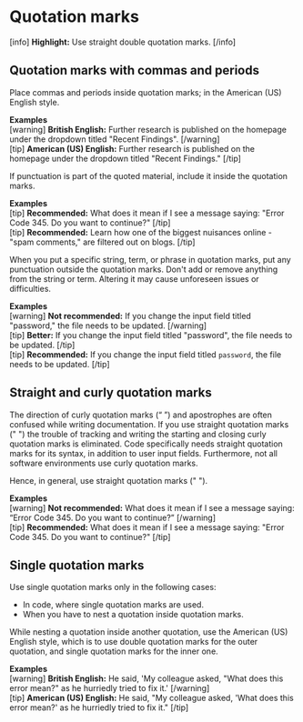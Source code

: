 # Quotation marks

[info] **Highlight:** Use straight double quotation marks. [/info]  

## Quotation marks with commas and periods

Place commas and periods inside quotation marks; in the American (US) English style.  

**Examples**  
[warning] **British English:** Further research is published on the homepage under the dropdown titled "Recent Findings". [/warning]  
[tip] **American (US) English:** Further research is published on the homepage under the dropdown titled "Recent Findings." [/tip]  

If punctuation is part of the quoted material, include it inside the quotation marks.  

**Examples**  
[tip] **Recommended:** What does it mean if I see a message saying: "Error Code 345. Do you want to continue?" [/tip]  
[tip] **Recommended:** Learn how one of the biggest nuisances online - "spam comments," are filtered out on blogs. [/tip]  

When you put a specific string, term, or phrase in quotation marks, put any punctuation outside the quotation marks. Don't add or remove anything from the string or term. Altering it may cause unforeseen issues or difficulties.  

**Examples**  
[warning] **Not recommended:** If you change the input field titled "password," the file needs to be updated. [/warning]  
[tip] **Better:** If you change the input field titled "password", the file needs to be updated. [/tip]  
[tip] **Recommended:** If you change the input field titled `password`, the file needs to be updated. [/tip]  

## Straight and curly quotation marks

The direction of curly quotation marks (“ ”) and apostrophes are often confused while writing documentation. If you use straight quotation marks (" ") the trouble of tracking and writing the starting and closing curly quotation marks is eliminated. Code specifically needs straight quotation marks for its syntax, in addition to user input fields. Furthermore, not all software environments use curly quotation marks.

Hence, in general, use straight quotation marks (" ").

**Examples**  
[warning] **Not recommended:** What does it mean if I see a message saying: “Error Code 345. Do you want to continue?” [/warning]  
[tip] **Recommended:** What does it mean if I see a message saying: "Error Code 345. Do you want to continue?" [/tip]  

## Single quotation marks

Use single quotation marks only in the following cases:  
- In code, where single quotation marks are used.
- When you have to nest a quotation inside quotation marks.

While nesting a quotation inside another quotation, use the American (US) English style, which is to use double quotation marks for the outer quotation, and single quotation marks for the inner one.

**Examples**  
[warning] **British English:** He said, 'My colleague asked, "What does this error mean?" as he hurriedly tried to fix it.' [/warning]  
[tip] **American (US) English:** He said, "My colleague asked, 'What does this error mean?' as he hurriedly tried to fix it." [/tip]  
